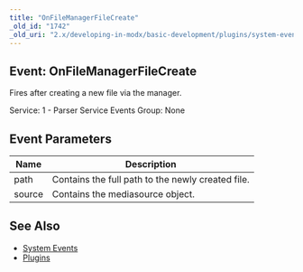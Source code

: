 ```yaml
---
title: "OnFileManagerFileCreate"
_old_id: "1742"
_old_uri: "2.x/developing-in-modx/basic-development/plugins/system-events/onfilemanagerfilecreate"
---
```


## Event: OnFileManagerFileCreate

 Fires after creating a new file via the manager.

 Service: 1 - Parser Service Events 
 Group: None

## Event Parameters

 | Name | Description |
|------|-------------|
| path | Contains the full path to the newly created file. |
| source | Contains the mediasource object. |
## See Also

- [System Events](developing-in-modx/basic-development/plugins/system-events)
- [Plugins](developing-in-modx/basic-development/plugins)